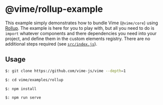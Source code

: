 # @vime/rollup-example

This example simply demonstrates how to bundle Vime (`@vime/core`) using [Rollup](https://rollupjs.org). The
example is here for you to play with, but all you need to do is `import` whatever components and
there dependencies you need into your project, and define them in the custom elements registry. There
are no additional steps required (see [`src/index.js`](./src/index.js)).

## Usage

```bash
$: git clone https://github.com/vime-js/vime --depth=1

$: cd vime/examples/rollup

$: npm install

$: npm run serve
```
